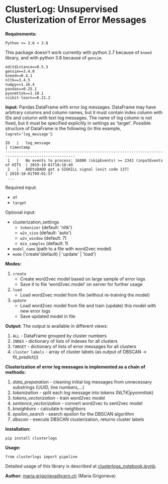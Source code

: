 # ClusterLog: Unsupervised Clusterization of Error Messages

**Requirements:**
```
Python >= 3.6 < 3.8
```
This package doesn't work currently with python 2.7 because of `kneed` library, and with python 3.8 because of `gensim`.

```
editdistance==0.5.3
gensim==3.4.0
kneed==0.4.1
nltk==3.4.5
numpy==1.16.4
pandas==0.25.1
pyonmttok==1.10.1
scikit-learn==0.21.2
```

**Input:**
   Pandas DataFrame with error log messages. DataFrame may have arbitrary columns and column names, but
   it must contain index column with IDs and column with text log messages. The name of log column is not
   fixed, but it must be specified explicitly in settings as 'target'.
   Possible structure of DataFrame is the following (in this example, `tagret='log_message'`):
   ```
   ID   |   log_message                                                            | timestamp
   -----------------------------------------------------------------------------------------------------
    1   |   No events to process: 16000 (skipEvents) >= 2343 (inputEvents of HITS  | 2019-10-01T10:18:49
    2   |   AODtoDAOD got a SIGKILL signal (exit code 137)                         | 2019-10-01T09:01:57
    ...
   ```
Required input:
- `df`
- `target`

Optional input:

- clusterization_settings
    - `tokenizer` (default: 'nltk')
    - `w2v_size` (default: 'auto')
    - `w2v_window` (default: 7)
    - `min_samples` (default: 1)
- `model_name` (path to a file with word2vec model)
- `mode` ('create'(default) | 'update' | 'load')

**Modes:**
1) `create`
    - Create word2vec model based on large sample of error logs
    - Save it to file ‘word2vec.model’ on server for further usage
2) `load`
    - Load word2vec model from file (without re-training the model)
3) `update`
    - Load word2vec model from file and train (update) this model with new error logs
    - Save updated model in file

**Output:**
The output is available in different views:
   1) `ALL` - DataFrame grouped by cluster numbers
   2) `INDEX` - dictionary of lists of indexes for all clusters
   3) `TARGET` - dictionary of lists of error messages for all clusters
   4) `cluster labels` - array of cluster labels (as output of DBSCAN -> fit_predict())

**Clusterization of error log messages is implemented as a chain of methods:**

1. *data_preparation* - cleaning initial log messages from unnecessary substrings (UUID, line numbers,...)
2. *tokenization* - split each log message into tokens (NLTK|pyonmttok)
3. *tokens_vectorization* - train word2vec model
4. *sentence_vectorization* - convert word2vec to sent2vec model
5. *kneighbors* - calculate k-neighbors
6. *epsilon_search* - search epsilon for the DBSCAN algorithm
7. *dbscan* - execute DBSCAN clusterization, returns cluster labels


**Installation:**

```
pip install clusterlogs
```

**Usage:**
```
from clusterlogs import pipeline
```

Detailed usage of this library is described at
[clusterlogs_notebook.ipynb](https://github.com/maria-grigorieva/ClusterLog/blob/master/test/clusterlogs_notebook.ipynb).


**Author:**
maria.grigorieva@cern.ch (Maria Grigorieva)
